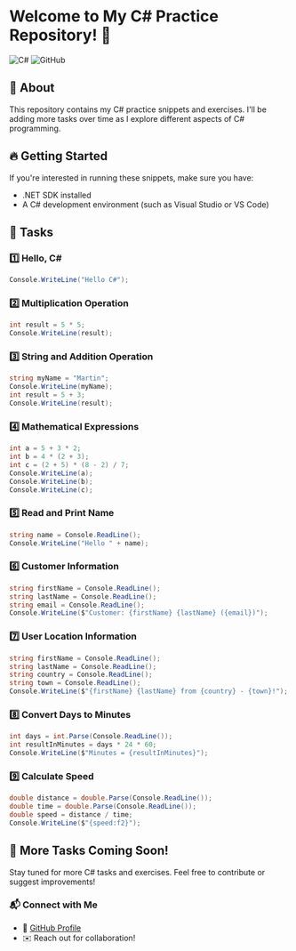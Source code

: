 # Welcome to My C# Practice Repository! 🚀

![C#](https://img.shields.io/badge/C%23-Programming-blue?style=for-the-badge&logo=csharp)
![GitHub](https://img.shields.io/badge/GitHub-Repo-black?style=for-the-badge&logo=github)

## 📌 About
This repository contains my C# practice snippets and exercises. I'll be adding more tasks over time as I explore different aspects of C# programming.

## 🔥 Getting Started
If you're interested in running these snippets, make sure you have:
- .NET SDK installed
- A C# development environment (such as Visual Studio or VS Code)

## 📜 Tasks
### 1️⃣ Hello, C#
```csharp
Console.WriteLine("Hello C#");
```
### 2️⃣ Multiplication Operation
```csharp
int result = 5 * 5;
Console.WriteLine(result);
```
### 3️⃣ String and Addition Operation
```csharp
string myName = "Martin";
Console.WriteLine(myName);
int result = 5 + 3;
Console.WriteLine(result);
```
### 4️⃣ Mathematical Expressions
```csharp
int a = 5 + 3 * 2;
int b = 4 * (2 + 3);
int c = (2 + 5) * (8 - 2) / 7;
Console.WriteLine(a);
Console.WriteLine(b);
Console.WriteLine(c);
```
### 5️⃣ Read and Print Name
```csharp
string name = Console.ReadLine();
Console.WriteLine("Hello " + name);
```
### 6️⃣ Customer Information
```csharp
string firstName = Console.ReadLine();
string lastName = Console.ReadLine();
string email = Console.ReadLine();
Console.WriteLine($"Customer: {firstName} {lastName} ({email})");
```
### 7️⃣ User Location Information
```csharp
string firstName = Console.ReadLine();
string lastName = Console.ReadLine();
string country = Console.ReadLine();
string town = Console.ReadLine();
Console.WriteLine($"{firstName} {lastName} from {country} - {town}!");
```
### 8️⃣ Convert Days to Minutes
```csharp
int days = int.Parse(Console.ReadLine());
int resultInMinutes = days * 24 * 60;
Console.WriteLine($"Minutes = {resultInMinutes}");
```
### 9️⃣ Calculate Speed
```csharp
double distance = double.Parse(Console.ReadLine());
double time = double.Parse(Console.ReadLine());
double speed = distance / time;
Console.WriteLine($"{speed:f2}");
```

## 🚀 More Tasks Coming Soon!
Stay tuned for more C# tasks and exercises. Feel free to contribute or suggest improvements!

### 📬 Connect with Me
- 🔗 [GitHub Profile](https://github.com/fas7blas7)
- ✉️ Reach out for collaboration!


